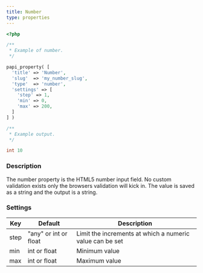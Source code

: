 ```yaml
---
title: Number
type: properties
---
```


```php
<?php

/**
 * Example of number.
 */

papi_property( [
  'title' => 'Number',
  'slug'  => 'my_number_slug',
  'type'  => 'number',
  'settings' => [
    'step' => 1,
    'min' => 0,
    'max' => 200,
  ]
] )

/**
 * Example output.
 */

int 10
```

### Description

The number property is the HTML5 number input field. No custom validation exists only the browsers validation will kick in. The value is saved as a string and the output is a string.

### Settings

Key           | Default            | Description
--------------|--------------------|-------------------------------------------------
step          | "any" or int or float  | Limit the increments at which a numeric value can be set
min           | int or float       | Minimum value
max           | int or float      | Maximum value
